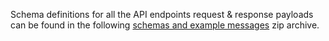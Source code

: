 Schema definitions for all the API endpoints request & response payloads can be found in the following [schemas and example messages](/api-documentation/docs/api/download/customs-declarations/2.0/wco-declaration-schemas.zip) zip archive.